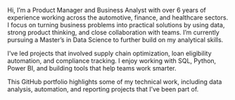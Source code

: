 Hi, I’m a Product Manager and Business Analyst with over 6 years of experience working across the automotive, finance, and healthcare sectors. I focus on turning business problems into practical solutions by using data, strong product thinking, and close collaboration with teams. I’m currently pursuing a Master’s in Data Science to further build on my analytical skills.

I’ve led projects that involved supply chain optimization, loan eligibility automation, and compliance tracking. I enjoy working with SQL, Python, Power BI, and building tools that help teams work smarter.

This GitHub portfolio highlights some of my technical work, including data analysis, automation, and reporting projects that I’ve been part of.
